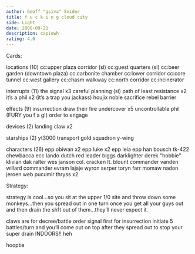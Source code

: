 ```yaml
---
author: Geoff "gsiva" Snider
title: f u c k i n g cloud city
side: Light
date: 2000-09-21
description: capiowh
rating: 4.0
---
```

Cards: 

locations (10)
cc:upper plaza corridor (sl)
cc:guest quarters (sl)
cc:beer garden (downtown plaza)
cc:carbonite chamber
cc:lower corridor
cc:core tunnel
cc:west gallery
cc:chasm walkway
cc:north corridor
cc:incinerator

interrupts (11)
the signal x3
careful planning (si)
path of least resistance x2
it’s a phil x2 (it’s a trap you jackass)
houjix
noble sacrifice
rebel barrier

effects (9)
insurrection
draw their fire
undercover x5
uncontrollable phil (FURY you f a g!)
order to engage

devices (2)
landing claw x2

starships (2)
yt3000 transport
gold squadron y-wing

characters (26)
epp obiwan x2
epp luke x2
epp leia
epp han
bousch
tk-422
chewbacca
ecc lando
dutch
red leader
biggs darklighter
derek "hobbie" klivian
dak ralter
wes janson
col. cracken
lt. blount
commander vanden willard
commander evram lajaje
wyron serper
toryn farr
momaw nadon
jeroen web
pucumir thryss x2 

Strategy: 

strategy is cool...so you sit at the upper 1/0 site and throw down some monkeys...then you spread out in one turn once you get all your guys out and then drain the sh1t out of them...they’ll never expect it.

claws are for decree/battle order
signal first for insurrection
initiate 5 battles/turn and you’ll come out on top after they spread out to stop your super drain INDOORS!!  heh

hooptie 